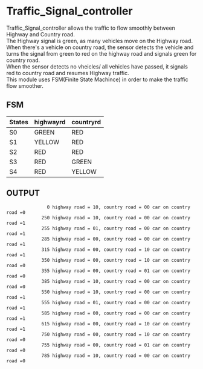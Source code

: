# Traffic_Signal_controller
 Traffic_Signal_controller allows the traffic to flow smoothly between Highway and Country road.<br/>
 The Highway signal is green, as many vehicles move on the Highway road. When there's a vehicle on country road, the sensor detects the vehicle and turns the signal from green to red on the highway road and signals green for country road.<br/>
When the sensor detects no vheicles/ all vehicles have passed, it signals red to country road and resumes Highway traffic.<br/>
This module uses FSM(Finite State Machince) in order to make the traffic flow smoother.<br/>
## FSM
|**States**  |       **highwayrd**  | **countryrd** <br/>|
| --- | --- | --- |
|S0          |   GREEN    |   RED<br/>|
|S1           |  YELLOW   |   RED<br/>|
|S2          |   RED      |   RED<br/>|
|S3          |   RED     |    GREEN<br/>|
|S4           |  RED      |   YELLOW<br/>|

## OUTPUT
                   0 highway road = 10, country road = 00 car on country road =0
                 250 highway road = 10, country road = 00 car on country road =1
                 255 highway road = 01, country road = 00 car on country road =1
                 285 highway road = 00, country road = 00 car on country road =1
                 315 highway road = 00, country road = 10 car on country road =1
                 350 highway road = 00, country road = 10 car on country road =0
                 355 highway road = 00, country road = 01 car on country road =0
                 385 highway road = 10, country road = 00 car on country road =0
                 550 highway road = 10, country road = 00 car on country road =1
                 555 highway road = 01, country road = 00 car on country road =1
                 585 highway road = 00, country road = 00 car on country road =1
                 615 highway road = 00, country road = 10 car on country road =1
                 750 highway road = 00, country road = 10 car on country road =0
                 755 highway road = 00, country road = 01 car on country road =0
                 785 highway road = 10, country road = 00 car on country road =0
